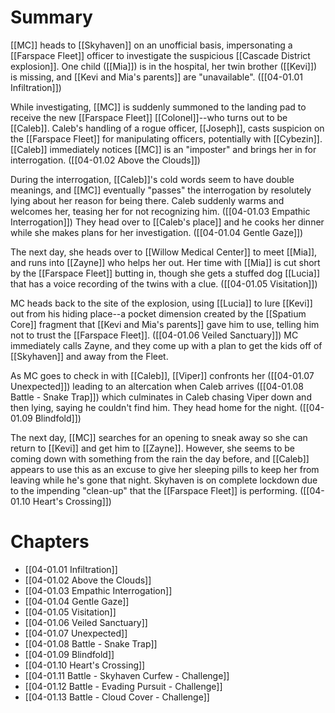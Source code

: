 # Summary
[[MC]] heads to [[Skyhaven]] on an unofficial basis, impersonating a [[Farspace Fleet]] officer to investigate the suspicious [[Cascade District explosion]]. One child ([[Mia]]) is in the hospital, her twin brother ([[Kevi]]) is missing, and [[Kevi and Mia's parents]] are "unavailable". ([[04-01.01 Infiltration]])

While investigating, [[MC]] is suddenly summoned to the landing pad to receive the new [[Farspace Fleet]] [[Colonel]]--who turns out to be [[Caleb]]. Caleb's handling of a rogue officer, [[Joseph]], casts suspicion on the [[Farspace Fleet]] for manipulating officers, potentially with [[Cybezin]]. [[Caleb]] immediately notices [[MC]] is an "imposter" and brings her in for interrogation. ([[04-01.02 Above the Clouds]])

During the interrogation, [[Caleb]]'s cold words seem to have double meanings, and [[MC]] eventually "passes" the interrogation by resolutely lying about her reason for being there. Caleb suddenly warms and welcomes her, teasing her for not recognizing him. ([[04-01.03 Empathic Interrogation]]) They head over to [[Caleb's place]] and he cooks her dinner while she makes plans for her investigation. ([[04-01.04 Gentle Gaze]])

The next day, she heads over to [[Willow Medical Center]] to meet [[Mia]], and runs into [[Zayne]] who helps her out. Her time with [[Mia]] is cut short by the [[Farspace Fleet]] butting in, though she gets a stuffed dog [[Lucia]] that has a voice recording of the twins with a clue. ([[04-01.05 Visitation]])

MC heads back to the site of the explosion, using [[Lucia]] to lure [[Kevi]] out from his hiding place--a pocket dimension created by the [[Spatium Core]] fragment that [[Kevi and Mia's parents]] gave him to use, telling him not to trust the [[Farspace Fleet]]. ([[04-01.06 Veiled Sanctuary]]) MC immediately calls Zayne, and they come up with a plan to get the kids off of [[Skyhaven]] and away from the Fleet.

As MC goes to check in with [[Caleb]], [[Viper]] confronts her ([[04-01.07 Unexpected]]) leading to an altercation when Caleb arrives ([[04-01.08 Battle - Snake Trap]]) which culminates in Caleb chasing Viper down and then lying, saying he couldn't find him. They head home for the night. ([[04-01.09 Blindfold]])

The next day, [[MC]] searches for an opening to sneak away so she can return to [[Kevi]] and get him to [[Zayne]]. However, she seems to be coming down with something from the rain the day before, and [[Caleb]] appears to use this as an excuse to give her sleeping pills to keep her from leaving while he's gone that night. Skyhaven is on complete lockdown due to the impending "clean-up" that the [[Farspace Fleet]] is performing. ([[04-01.10 Heart's Crossing]])
 
# Chapters
* [[04-01.01 Infiltration]]
* [[04-01.02 Above the Clouds]]
* [[04-01.03 Empathic Interrogation]]
* [[04-01.04 Gentle Gaze]]
* [[04-01.05 Visitation]]
* [[04-01.06 Veiled Sanctuary]]
* [[04-01.07 Unexpected]]
* [[04-01.08 Battle - Snake Trap]]
* [[04-01.09 Blindfold]]
* [[04-01.10 Heart's Crossing]]
* [[04-01.11 Battle - Skyhaven Curfew - Challenge]]
* [[04-01.12 Battle - Evading Pursuit - Challenge]]
* [[04-01.13 Battle - Cloud Cover - Challenge]]